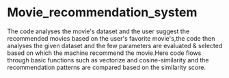 # Movie_recommendation_system
The code analyses the movie's dataset and the user suggest the recommended movies based on the user's favorite movie's,the code then analyses the given dataset and the few parameters are evaluated & selected based on which the machine recommend the movie.Here code flows through basic functions such as vectorize and cosine-similarity and the recommendation patterns are compared based on the similarity score.
